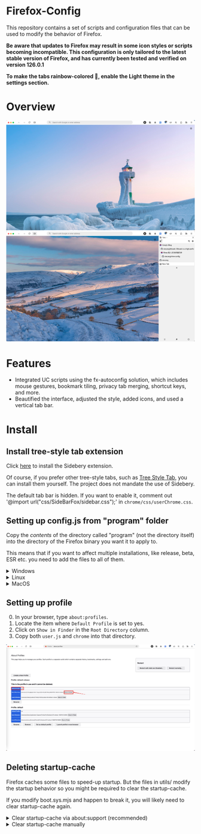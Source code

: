 # Firefox-Config

This repository contains a set of scripts and configuration files that can be used to modify the behavior of Firefox.

**Be aware that updates to Firefox may result in some icon styles or scripts becoming incompatible. This configuration is only tailored to the latest stable version of Firefox, and has currently been tested and verified on version 126.0.1**

**To make the tabs rainbow-colored 🌈, enable the Light theme in the settings section.**

# Overview

![Overview1](https://raw.githubusercontent.com/xiecang/firefox-config/master/images/overview_1.png)
![Overview2](https://raw.githubusercontent.com/xiecang/firefox-config/master/images/overview_2.png)

# Features

- Integrated UC scripts using the fx-autoconfig solution, which includes mouse gestures, bookmark tiling, privacy tab merging, shortcut keys, and more.
- Beautified the interface, adjusted the style, added icons, and used a vertical tab bar.

# Install

## Install tree-style tab extension

Click [here](https://addons.mozilla.org/en-US/firefox/addon/sidebery/) to install the Sidebery extension.

Of course, if you prefer other tree-style tabs, such as [Tree Style Tab](https://addons.mozilla.org/en-US/firefox/addon/tree-style-tab/), you can install them yourself. The project does not mandate the use of Sidebery.

The default tab bar is hidden. If you want to enable it, comment out '@import url("css/SideBarFox/sidebar.css");' in `chrome/css/userChrome.css`.

## Setting up config.js from "program" folder

Copy the _contents_ of the directory called "program" (not the directory itself) into the directory of the Firefox binary you want it to apply to.

This means that if you want to affect multiple installations, like release, beta, ESR etc. you need to add the files to all of them.

<details>
<summary>Windows</summary>

Firefox is typically installed to `C:\Program Files\Mozilla Firefox\`

Copy `defaults/` and `config.js` there from the `program` folder. `config.js` should end up in the same directory where `firefox.exe` is.

</details>
<details>
<summary>Linux</summary>

Firefox is typically installed to `/usr/lib/firefox/` or `/usr/lib64/firefox/`

Copy `defaults/` and `config.js` there from the `program` folder. `config.js` should end up in the same directory where `firefox` binary is.

</details>
<details>
<summary>MacOS</summary>

Firefox is typically installed to `/Applications/Firefox.app/Contents/MacOS/` or `/Applications/Firefox Nightly.app/Contents/MacOS/`

Copy `defaults/` and `config.js` to `/Applications/Firefox.app/Contents/Resources/` from the `program` folder. `config.js` should end up in the `/Applications/Firefox.app/Contents/Resources/` directory.

</details>

## Setting up profile

0. In your browser, type `about:profiles`.
1. Locate the item where `Default Profile` is set to yes.
2. Click on `Show in Finder` in the `Root Directory` column.
3. Copy both `user.js` and `chrome` into that directory.

![about:profiles](https://raw.githubusercontent.com/xiecang/firefox-config/master/images/about_profiles.png)

## Deleting startup-cache

Firefox caches some files to speed-up startup. But the files in utils/ modify the startup behavior so you might be required to clear the startup-cache.

If you modify boot.sys.mjs and happen to break it, you will likely need to clear startup-cache again.

<details>
<summary>Clear startup-cache via about:support (recommended)</summary>

0. Load `about:support`
1. In the top-right corner should be a button to clear the startup-cache.
2. Click that button and confirm the popup that will show up.
3. Firefox will restart with startup-cache cleared, and now the scripts should be working.

</details>
<details>
<summary>Clear startup-cache manually</summary>
The startup-cache folder can be found as follows:

0. load the following url `about:profiles`
1. locate the profile you wish to set up and click the "Open Folder" of the **Local** directory - this should open the directory in File Manager
2. Close Firefox
3. Delete folder "StartupCache"
4. Run Firefox

(Note) If you wish to set up a profile that doesn't use normal profile directories (i.e one that was lauched with command-line such as `firefox.exe -profile "C:\test\testprofile"` or with portable-apps launcher) then the startupCache folder will be in the profile root folder.

</details>

